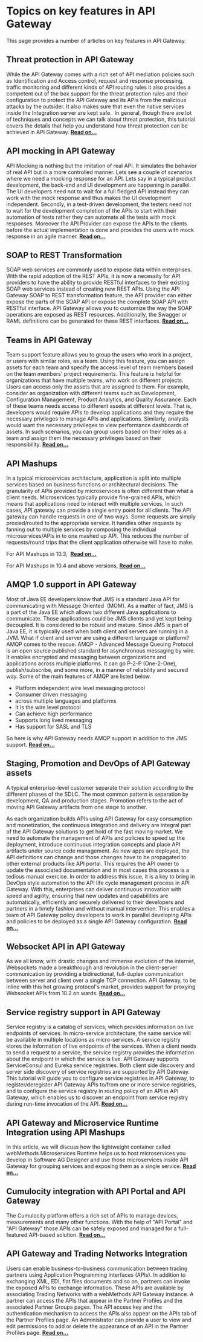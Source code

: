 Topics on key features in API Gateway
==========================================================

This page provides a number of articles on key features in API Gateway.

Threat protection in API Gateway
--------------------------------

While the API Gateway comes with a rich set of API mediation policies such as Identification and Access control, request and response processing, traffic monitoring and different kinds of API routing rules it also provides a competent out of the box support for the threat protection rules and their configuration to protect the API Gateway and its APIs from the malicious attacks by the outsider. It also makes sure that even the native services inside the Integration server are kept safe.  In general, though there are lot of techniques and concepts we can talk about threat protection, this tutorial covers the details that help you understand how threat protection can be achieved in API Gateway. **[Read on...](http://techcommunity.softwareag.com/pwiki/-/wiki/Main/Threat%20protection%20in%20API%20Gateway)**

API mocking in API Gateway
--------------------------

API Mocking is nothing but the imitation of real API. It simulates the behavior of real API but in a more controlled manner. Lets see a couple of scenarios where we need a mocking response for an API. Lets say in a typical product development, the back-end and UI development are happening in parallel. The UI developers need not to wait for a full fledged API instead they can work with the mock response and thus makes the UI development independent. Secondly, in a test-driven development, the testers need not to wait for the development completion of the APIs to start with their automation of tests rather they can automate all the tests with mock responses. Moreover the API Provider can expose the APIs to the clients before the actual implementation is done and provides the users with mock response in an agile manner. **[Read on...](http://techcommunity.softwareag.com/pwiki/-/wiki/Main/API%20mocking%20in%20API%20Gateway)**

SOAP to REST Transformation
---------------------------

SOAP web services are commonly used to expose data within enterprises. With the rapid adoption of the REST APIs, it is now a necessity for API providers to have the ability to provide RESTful interfaces to their existing SOAP web services instead of creating new REST APIs. Using the API Gateway SOAP to REST transformation feature, the API provider can either expose the parts of the SOAP API or expose the complete SOAP API with RESTful interface. API Gateway allows you to customize the way the SOAP operations are exposed as REST resources. Additionally, the Swagger or RAML definitions can be generated for these REST interfaces. **[Read on...](https://tech.forums.softwareag.com/t/soap-to-rest-transformation/236956)**

Teams in API Gateway
--------------------

Team support feature allows you to group the users who work in a project, or users with similar roles, as a team. Using this feature, you can assign assets for each team and specify the access level of team members based on the team members' project requirements. This feature is helpful for organizations that have multiple teams, who work on different projects. Users can access only the assets that are assigned to them. For example, consider an organization with different teams such as Development, Configuration Management, Product Analytics, and Quality Assurance. Each of these teams needs access to different assets at different levels. That is, developers would require APIs to develop applications and they require the necessary privileges to manage APIs and applications. Similarly, analysts would want the necessary privileges to view performance dashboards of assets. In such scenarios, you can group users based on their roles as a team and assign them the necessary privileges based on their responsibility. **[Read on...](http://techcommunity.softwareag.com/pwiki/-/wiki/Main/Teams%20in%20APIGateway)**

API Mashups
-----------

In a typical microservices architecture, application is split into multiple services based on business functions or architectural decisions. The granularity of APIs provided by microservices is often different than what a client needs. Microservices typically provide fine-grained APIs, which means that applications need to interact with multiple services. In such cases, API gateway can provide a single entry point for all clients. The API gateway can handle requests in one of two ways. Some requests are simply proxied/routed to the appropriate service. It handles other requests by fanning out to multiple services by composing the individual microservices/APIs in to one mashed up API. This reduces the number of requests/round trips that the client application otherwise will have to make. 

For API Mashups in 10.3,  **[Read on...](http://techcommunity.softwareag.com/pwiki/-/wiki/Main/API%20Mashups%20in%20API%20Gateway)**

For API Mashups in 10.4 and above versions, **[Read on...](http://techcommunity.softwareag.com/pwiki/-/wiki/Main/API%20Mashups%20in%20API%20Gateway%2010.4)**

AMQP 1.0 support in API Gateway
-------------------------------

Most of Java EE developers know that JMS is a standard Java API for communicating with Message Oriented  (MOM). As a matter of fact, JMS is a part of the Java EE which allows two different Java applications to communicate. Those applications could be JMS clients and yet kept being decoupled. It is considered to be robust and mature. Since JMS is part of Java EE, it is typically used when both client and servers are running in a JVM. What if client and server are using a different language or platform? AMQP comes to the rescue. AMQP - Advanced Message Queuing Protocol is an open source published standard for asynchronous messaging by wire. It enables encrypted and messaging between organizations and applications across multiple platforms. It can go P-2-P (One-2-One), publish/subscribe, and some more, in a manner of reliability and secured way. Some of the main features of AMQP are listed below.

*   Platform independent wire level messaging protocol
*   Consumer driven messaging
*   across multiple languages and platforms
*   It is the wire level protocol
*   Can achieve high performance
*   Supports long lived messaging
*   Has support for SASL and TLS

So here is why API Gateway needs AMQP support in addition to the JMS support. **[Read on...](http://techcommunity.softwareag.com/pwiki/-/wiki/Main/AMQP%201.0%20support%20in%20API%20Gateway)**

Staging, Promotion and DevOps of API Gateway assets
---------------------------------------------------

A typical enterprise-level customer separate their solution according to the different phases of the SDLC. The most common pattern is separation by development, QA and production stages. Promotion refers to the act of moving API Gateway artifacts from one stage to another. 

As each organization builds APIs using API Gateway for easy consumption and monetization, the continuous integration and delivery are integral part of the API Gateway solutions to get hold of the fast moving market. We need to automate the management of APIs and policies to speed up the deployment, introduce continuous integration concepts and place API artifacts under source code management. As new apps are deployed, the API definitions can change and those changes have to be propagated to other external products like API portal. This requires the API owner to update the associated documentation and in most cases this process is a tedious manual exercise. In order to address this issue, it is a key to bring in DevOps style automation to the API life cycle management process in API Gateway. With this, enterprises can deliver continuous innovation with speed and agility, ensuring that new updates and capabilities are automatically, efficiently and securely delivered to their developers and partners in a timely fashion and without manual intervention. This enables a team of API Gateway policy developers to work in parallel developing APIs and policies to be deployed as a single API Gateway configuration. **[Read on...](http://techcommunity.softwareag.com/pwiki/-/wiki/Main/Staging%2C%20Promotion%20and%20DevOps%20of%20API%20Gateway%20assets)**

Websocket API in API Gateway
----------------------------

As we all know, with drastic changes and immense evolution of the internet, Websockets made a breakthrough and revolution in the client-server communication by providing a bidirectional, full-duplex communication between server and client over a single TCP connection. API Gateway, to be inline with this hot growing protocol's market, provides support for proxying Websocket APIs from 10.2 on wards. **[Read on...](http://techcommunity.softwareag.com/pwiki/-/wiki/Main/Websocket%20API%20in%20API%20Gateway)**

Service registry support in API Gateway
---------------------------------------

Service registry is a catalog of services, which provides information on live endpoints of services. In micro-service architecture, the same service will be available in multiple locations as micro-services. A service registry stores the information of live endpoints of the services. When a client needs to send a request to a service, the service registry provides the information about the endpoint in which the service is live. API Gateway supports ServiceConsul and Eureka service registries. Both client side discovery and server side discovery of service registries are supported by API Gateway. This tutorial will guide you to configure service registries in API Gateway, to register/deregister API Gateway APIs to/from one or more service registries, and to configure the service registry in routing policy of an API in API Gateway, which enables us to discover an endpoint from service registry during run-time invocation of the API. **[Read on...](http://techcommunity.softwareag.com/pwiki/-/wiki/Main/Service%20registry%20support%20in%20API%20Gateway)**

API Gateway and Microservice Runtime Integration using API Mashups
------------------------------------------------------------------

In this article, we will discuss how the lightweight container called webMethods Microservices Runtime helps us to host microservices you develop in Software AG Designer and use those microservices inside API Gateway for grouping services and exposing them as a single service. **[Read on...](http://techcommunity.softwareag.com/pwiki/-/wiki/Main/API%20Gateway%20and%20Microservice%20Runtime%20Integration%20using%20API%20Mashups)**

Cumulocity integration with API Portal and API Gateway
------------------------------------------------------

The Cumulocity platform offers a rich set of APIs to manage devices, measurements and many other functions. With the help of "API Portal" and "API Gateway" those APIs can be safely exposed and managed for a full-featured API-based solution. **[Read on...](http://techcommunity.softwareag.com/pwiki/-/wiki/Main/Cumulocity%20integration%20with%20API%20Portal%20and%20API%20Gateway)**

API Gateway and Trading Networks Integration
--------------------------------------------

Users can enable business-to-business communication between trading partners using Application Programming Interfaces (APIs). In addition to exchanging XML, EDI, flat files documents and so on, partners can invoke the exposed APIs to exchange information. These APIs are available by associating Trading Networks with a webMethods API Gateway instance. A partner can access the APIs that appear in the Partner Profiles and the associated Partner Groups pages. The API access key and the authentication mechanism to access the APIs also appear on the APIs tab of the Partner Profiles page. An Administrator can provide a user to view and edit permissions to add or delete the appearance of an API in the Partner Profiles page. **[Read on...](http://techcommunity.softwareag.com/pwiki/-/wiki/Main/API%20Gateway%20and%20Trading%20Networks%20Integration)**

